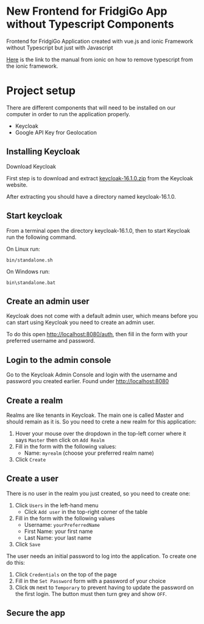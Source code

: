 # New Frontend for FridgiGo App without Typescript Components
Frontend for FridgiGo Application 
created with vue.js and ionic Framework without Typescript but just with Javascript

[Here](https://ionicframework.com/docs/vue/quickstart#build-your-way-with-typescript-or-javascript) is the link to the 
manual from ionic on how to remove typescript from the ionic framework.

# Project setup

There are different components that will need to be installed on our computer in order
to run the application properly. 

+ Keycloak
+ Google API Key fror Geolocation 

## Installing Keycloak

Download Keycloak

First step is to download and extract
[keycloak-16.1.0.zip](https://github.com/keycloak/keycloak/releases/download/16.1.0/keycloak-16.1.0.zip)
from the Keycloak website.

After extracting you should have a directory named keycloak-16.1.0.

## Start keycloak

From a terminal open the directory keycloak-16.1.0, then to start Keycloak run the following command.

On Linux run:
```
bin/standalone.sh
```

On Windows run:
```
bin\standalone.bat
```

## Create an admin user

Keycloak does not come with a default admin user, which means before you can start using Keycloak you need to create an admin user.

To do this open <http://localhost:8080/auth>, then fill in the form with your preferred username and password.

## Login to the admin console
Go to the Keycloak Admin Console and login with the username and password you created earlier.
Found under <http://localhost:8080>

## Create a realm

Realms are like tenants in Keycloak. The main one is called Master and should remain as it is.
So you need to crete a new realm for this application:

1. Hover your mouse over the dropdown in the top-left corner where it says ```Master```
   then click on ```Add Realm```
2. Fill in the form with the following values:
    * Name: ```myrealm``` (choose your preferred realm name)
3. Click ```Create```


## Create a user

There is no user in the realm you just created, so you need to create one:
1. Click ```Users``` in the left-hand menu
    * Click ```Add user``` in the top-right corner of the table
2. Fill in the form with the following values
    * Username: ````yourPreferredName````
    * First Name: your first name
    * Last Name: your last name
3. Click ```Save```

The user needs an initial password to log into the application. To create one do this:

1. Click ```Credentials``` on the top of the page
2. Fill in the ```Set Password``` form with a password of your choice
3. Click ```ON``` next to ```Temporary``` to prevent having to update
   the password on the first login. The button must then turn grey and show ```OFF```.

## Secure the app